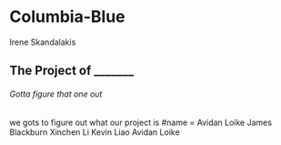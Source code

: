 # Columbia-Blue
Irene Skandalakis
## The Project of _______
###### Gotta figure that one out
we gots to figure out what our project is #name = Avidan Loike
James Blackburn
Xinchen Li
Kevin Liao
Avidan Loike

